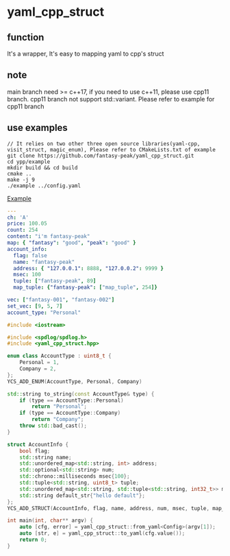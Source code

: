 # yaml_cpp_struct

## function

It's a wrapper, It's easy to mapping yaml to cpp's struct

## note

main branch need >= c++17, if you need to use c++11, please use cpp11 branch. cpp11 branch not support std::variant.
Please refer to example for cpp11 branch

## use examples
```
// It relies on two other three open source libraries(yaml-cpp, visit_struct, magic_enum), Please refer to CMakeLists.txt of example
git clone https://github.com/fantasy-peak/yaml_cpp_struct.git
cd ypp/example
mkdir build && cd build
cmake ..
make -j 9
./example ../config.yaml
```


[Example](./example/main.cpp)
```yaml
---
ch: 'A'
price: 100.05
count: 254
content: "i'm fantasy-peak"
map: { "fantasy": "good", "peak": "good" }
account_info:
  flag: false
  name: "fantasy-peak"
  address: { "127.0.0.1": 8888, "127.0.0.2": 9999 }
  msec: 100
  tuple: ["fantasy-peak", 89]
  map_tuple: {"fantasy-peak": ["map_tuple", 254]}

vec: ["fantasy-001", "fantasy-002"]
set_vec: [9, 5, 7]
account_type: "Personal"
```

```cpp
#include <iostream>

#include <spdlog/spdlog.h>
#include <yaml_cpp_struct.hpp>

enum class AccountType : uint8_t {
    Personal = 1,
    Company = 2,
};
YCS_ADD_ENUM(AccountType, Personal, Company)

std::string to_string(const AccountType& type) {
    if (type == AccountType::Personal)
        return "Personal";
    if (type == AccountType::Company)
        return "Company";
    throw std::bad_cast();
}

struct AccountInfo {
    bool flag;
    std::string name;
    std::unordered_map<std::string, int> address;
    std::optional<std::string> num;
    std::chrono::milliseconds msec{100};
    std::tuple<std::string, uint8_t> tuple;
    std::unordered_map<std::string, std::tuple<std::string, int32_t>> map_tuple;
    std::string default_str{"hello default"};
};
YCS_ADD_STRUCT(AccountInfo, flag, name, address, num, msec, tuple, map_tuple, default_str)

int main(int, char** argv) {
    auto [cfg, error] = yaml_cpp_struct::from_yaml<Config>(argv[1]);
    auto [str, e] = yaml_cpp_struct::to_yaml(cfg.value());
    return 0;
}

```
